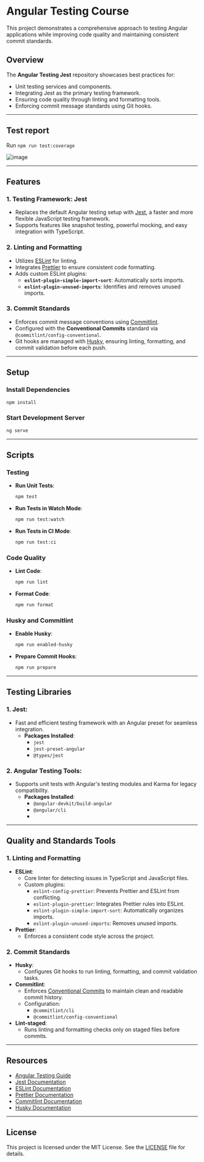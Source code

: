 
# Angular Testing Course

This project demonstrates a comprehensive approach to testing Angular applications while improving code quality and maintaining consistent commit standards.

## Overview

The **Angular Testing Jest** repository showcases best practices for:
- Unit testing services and components.
- Integrating Jest as the primary testing framework.
- Ensuring code quality through linting and formatting tools.
- Enforcing commit message standards using Git hooks.

---

## Test report

Run `npm run test:coverage`

  ![image](https://github.com/user-attachments/assets/96c99e4f-93da-466f-937a-f49ac8187d4d)

---

## Features

### 1. **Testing Framework: Jest**
- Replaces the default Angular testing setup with [Jest](https://jestjs.io/), a faster and more flexible JavaScript testing framework.
- Supports features like snapshot testing, powerful mocking, and easy integration with TypeScript.

### 2. **Linting and Formatting**
- Utilizes [ESLint](https://eslint.org/) for linting.
- Integrates [Prettier](https://prettier.io/) to ensure consistent code formatting.
- Adds custom ESLint plugins:
  - **`eslint-plugin-simple-import-sort`**: Automatically sorts imports.
  - **`eslint-plugin-unused-imports`**: Identifies and removes unused imports.

### 3. **Commit Standards**
- Enforces commit message conventions using [Commitlint](https://commitlint.js.org/).
- Configured with the **Conventional Commits** standard via `@commitlint/config-conventional`.
- Git hooks are managed with [Husky](https://typicode.github.io/husky/), ensuring linting, formatting, and commit validation before each push.

---

## Setup

### Install Dependencies
```bash
npm install
```

### Start Development Server
```bash
ng serve
```

---

## Scripts

### Testing
- **Run Unit Tests**:
  ```bash
  npm test
  ```
- **Run Tests in Watch Mode**:
  ```bash
  npm run test:watch
  ```
- **Run Tests in CI Mode**:
  ```bash
  npm run test:ci
  ```

### Code Quality
- **Lint Code**:
  ```bash
  npm run lint
  ```
- **Format Code**:
  ```bash
  npm run format
  ```

### Husky and Commitlint
- **Enable Husky**:
  ```bash
  npm run enabled-husky
  ```
- **Prepare Commit Hooks**:
  ```bash
  npm run prepare
  ```

---

## Testing Libraries

### 1. **Jest**:
- Fast and efficient testing framework with an Angular preset for seamless integration.
  - **Packages Installed**:
    - `jest`
    - `jest-preset-angular`
    - `@types/jest`

### 2. **Angular Testing Tools**:
- Supports unit tests with Angular's testing modules and Karma for legacy compatibility.
  - **Packages Installed**:
    - `@angular-devkit/build-angular`
    - `@angular/cli`
    - 
---

## Quality and Standards Tools

### 1. **Linting and Formatting**
- **ESLint**:
  - Core linter for detecting issues in TypeScript and JavaScript files.
  - Custom plugins:
    - `eslint-config-prettier`: Prevents Prettier and ESLint from conflicting.
    - `eslint-plugin-prettier`: Integrates Prettier rules into ESLint.
    - `eslint-plugin-simple-import-sort`: Automatically organizes imports.
    - `eslint-plugin-unused-imports`: Removes unused imports.
- **Prettier**:
  - Enforces a consistent code style across the project.

### 2. **Commit Standards**
- **Husky**:
  - Configures Git hooks to run linting, formatting, and commit validation tasks.
- **Commitlint**:
  - Enforces [Conventional Commits](https://www.conventionalcommits.org/) to maintain clean and readable commit history.
  - Configuration:
    - `@commitlint/cli`
    - `@commitlint/config-conventional`
- **Lint-staged**:
  - Runs linting and formatting checks only on staged files before commits.

---

## Resources

- [Angular Testing Guide](https://angular.io/guide/testing)
- [Jest Documentation](https://jestjs.io/docs/getting-started)
- [ESLint Documentation](https://eslint.org/docs/latest/user-guide/getting-started)
- [Prettier Documentation](https://prettier.io/docs/en/)
- [Commitlint Documentation](https://commitlint.js.org/)
- [Husky Documentation](https://typicode.github.io/husky/)

---

## License

This project is licensed under the MIT License. See the [LICENSE](LICENSE) file for details.
